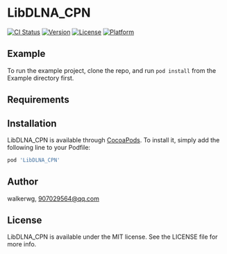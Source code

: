 # LibDLNA_CPN

[![CI Status](http://img.shields.io/travis/walkerwg/LibDLNA_CPN.svg?style=flat)](https://travis-ci.org/walkerwg/LibDLNA_CPN)
[![Version](https://img.shields.io/cocoapods/v/LibDLNA_CPN.svg?style=flat)](http://cocoapods.org/pods/LibDLNA_CPN)
[![License](https://img.shields.io/cocoapods/l/LibDLNA_CPN.svg?style=flat)](http://cocoapods.org/pods/LibDLNA_CPN)
[![Platform](https://img.shields.io/cocoapods/p/LibDLNA_CPN.svg?style=flat)](http://cocoapods.org/pods/LibDLNA_CPN)

## Example

To run the example project, clone the repo, and run `pod install` from the Example directory first.

## Requirements

## Installation

LibDLNA_CPN is available through [CocoaPods](http://cocoapods.org). To install
it, simply add the following line to your Podfile:

```ruby
pod 'LibDLNA_CPN'
```

## Author

walkerwg, 907029564@qq.com

## License

LibDLNA_CPN is available under the MIT license. See the LICENSE file for more info.
